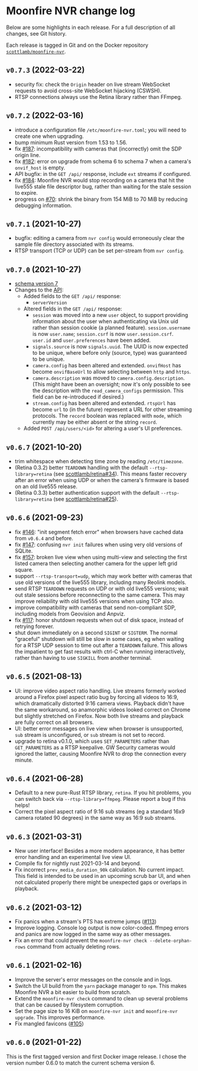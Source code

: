 # Moonfire NVR change log

Below are some highlights in each release. For a full description of all
changes, see Git history.

Each release is tagged in Git and on the Docker repository
[`scottlamb/moonfire-nvr`](https://hub.docker.com/r/scottlamb/moonfire-nvr).

## `v0.7.3` (2022-03-22)

*   security fix: check the `Origin` header on live stream WebSocket requests
    to avoid cross-site WebSocket hijacking (CSWSH).
*   RTSP connections always use the Retina library rather than FFmpeg.

## `v0.7.2` (2022-03-16)

*   introduce a configuration file `/etc/moonfire-nvr.toml`; you will need
    to create one when upgrading.
*   bump minimum Rust version from 1.53 to 1.56.
*   fix [#187](https://github.com/scottlamb/moonfire-nvr/issues/187):
    incompatibility with cameras that (incorrectly) omit the SDP origin line.
*   fix [#182](https://github.com/scottlamb/moonfire-nvr/issues/182): error
    on upgrade from schema 6 to schema 7 when a camera's `onvif_host` is empty.
*   API bugfix: in the `GET /api/` response, include `ext` streams if
    configured.
*   fix [#184](https://github.com/scottlamb/moonfire-nvr/issues/184):
    Moonfire NVR would stop recording on a camera that hit the live555 stale
    file descriptor bug, rather than waiting for the stale session to expire.
*   progress on [#70](https://github.com/scottlamb/moonfire-nvr/issues/184):
    shrink the binary from 154 MiB to 70 MiB by reducing debugging information.

## `v0.7.1` (2021-10-27)

*   bugfix: editing a camera from `nvr config` would erroneously clear the
    sample file directory associated with its streams.
*   RTSP transport (TCP or UDP) can be set per-stream from `nvr config`.

## `v0.7.0` (2021-10-27)

*   [schema version 7](guide/schema.md#version-7)
*   Changes to the [API](guide/api.md):
    *   Added fields to the `GET /api/` response:
        *   `serverVersion`
    *   Altered fields in the `GET /api/` response:
        *   `session` was moved into a new `user` object, to support providing
            information about the user when authenticating via Unix uid rather
            than session cookie (a planned feature). `session.username` is now
            `user.name`; `session.csrf` is now `user.session.csrf`. `user.id`
            and `user.preferences` have been added.
        *   `signals.source` is now `signals.uuid`. The UUID is now expected to
            be unique, where before only (source, type) was guaranteed to be
            unique.
        *   `camera.config` has been altered and extended. `onvifHost` has
            become `onvifBaseUrl` to allow selecting between `http` and `https`.
        *   `camera.description` was moved to `camera.config.description`.
            (This might have been an oversight; now it's only possible to see
            the description with the `read_camera_configs` permission. This
            field can be re-introduced if desired.)
        *   `stream.config` has been altered and extended. `rtspUrl` has become
            `url` to (in the future) represent a URL for other streaming
            protocols. The `record` boolean was replaced with `mode`, which
            currently may be either absent or the string `record`.
    *   Added `POST /api/users/<id>` for altering a user's UI preferences.

## `v0.6.7` (2021-10-20)

*   trim whitespace when detecting time zone by reading `/etc/timezone`.
*   (Retina 0.3.2) better `TEARDOWN` handling with the default
    `--rtsp-library=retina` (see
    [scottlamb/retina#34](https://github.com/scottlamb/retina/34)).
    This means faster recovery after an error when using UDP or when the
    camera's firmware is based on an old live555 release.
*   (Retina 0.3.3) better authentication support with the default
    `--rtsp-library=retina` (see
    [scottlamb/retina#25](https://github.com/scottlamb/retina/25)).

## `v0.6.6` (2021-09-23)

*   fix [#146](https://github.com/scottlamb/moonfire-nvr/issues/146): "init
    segment fetch error" when browsers have cached data from `v0.6.4` and
    before.
*   fix [#147](https://github.com/scottlamb/moonfire-nvr/issues/147): confusing
    `nvr init` failures when using very old versions of SQLite.
*   fix [#157](https://github.com/scottlamb/moonfire-nvr/issues/157): broken
    live view when using multi-view and selecting the first listed camera
    then selecting another camera for the upper left grid square.
*   support `--rtsp-transport=udp`, which may work better with cameras that
    use old versions of the live555 library, including many Reolink models.
*   send RTSP `TEARDOWN` requests on UDP or with old live555 versions; wait out
    stale sessions before reconnecting to the same camera. This may improve
    reliability with old live555 versions when using TCP also.
*   improve compatibility with cameras that send non-compliant SDP, including
    models from Geovision and Anpviz.
*   fix [#117](https://github.com/scottlamb/moonfire-nvr/issues/117): honor
    shutdown requests when out of disk space, instead of retrying forever.
*   shut down immediately on a second `SIGINT` or `SIGTERM`. The normal
    "graceful" shutdown will still be slow in some cases, eg when waiting for a
    RTSP UDP session to time out after a `TEARDOWN` failure. This allows the
    impatient to get fast results with ctrl-C when running interactively, rather
    than having to use `SIGKILL` from another terminal.

## `v0.6.5` (2021-08-13)

*   UI: improve video aspect ratio handling. Live streams formerly worked
    around a Firefox pixel aspect ratio bug by forcing all videos to 16:9, which
    dramatically distorted 9:16 camera views. Playback didn't have the same
    workaround, so anamorphic videos looked correct on Chrome but slightly
    stretched on Firefox. Now both live streams and playback are fully correct
    on all browsers.
*   UI: better error messages on live view when browser is unsupported,
    `sub` stream is unconfigured, or `sub` stream is not set to record.
*   upgrade to retina v0.1.0, which uses `SET_PARAMETERS` rather than
    `GET_PARAMETERS` as a RTSP keepalive. GW Security cameras would ignored
    the latter, causing Moonfire NVR to drop the connection every minute.

## `v0.6.4` (2021-06-28)

*   Default to a new pure-Rust RTSP library, `retina`. If you hit problems, you
    can switch back via `--rtsp-library=ffmpeg`. Please report a bug if this
    helps!
*   Correct the pixel aspect ratio of 9:16 sub streams (eg a standard 16x9
    camera rotated 90 degrees) in the same way as 16:9 sub streams.

## `v0.6.3` (2021-03-31)

*   New user interface! Besides a more modern appearance, it has better
    error handling and an experimental live view UI.
*   Compile fix for nightly rust 2021-03-14 and beyond.
*   Fix incorrect `prev_media_duration_90k` calculation. No current impact.
    This field is intended to be used in an upcoming scrub bar UI, and when
    not calculated properly there might be unexpected gaps or overlaps in
    playback.

## `v0.6.2` (2021-03-12)

*   Fix panics when a stream's PTS has extreme jumps
    ([#113](https://github.com/scottlamb/moonfire-nvr/issues/113))
*   Improve logging. Console log output is now color-coded. ffmpeg errors
    and panics are now logged in the same way as other messages.
*   Fix an error that could prevent the
    `moonfire-nvr check --delete-orphan-rows` command from actually deleting
    rows.

## `v0.6.1` (2021-02-16)

*   Improve the server's error messages on the console and in logs.
*   Switch the UI build from the `yarn` package manager to `npm`.
    This makes Moonfire NVR a bit easier to build from scratch.
*   Extend the `moonfire-nvr check` command to clean up several problems that
    can be caused by filesystem corruption.
*   Set the page size to 16 KiB on `moonfire-nvr init` and
    `moonfire-nvr upgrade`. This improves performance.
*   Fix mangled favicons
    ([#105](https://github.com/scottlamb/moonfire-nvr/issues/105))

## `v0.6.0` (2021-01-22)

This is the first tagged version and first Docker image release. I chose the
version number 0.6.0 to match the current schema version 6.
